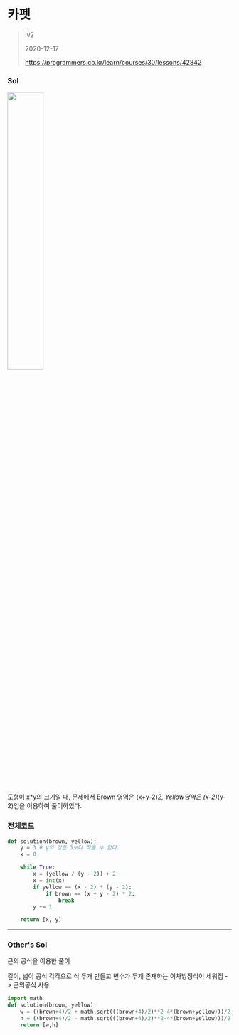 # 카펫
> lv2
>
> 2020-12-17
>
> https://programmers.co.kr/learn/courses/30/lessons/42842

### Sol
<img width= 40% src=https://grepp-programmers.s3.ap-northeast-2.amazonaws.com/files/production/b1ebb809-f333-4df2-bc81-02682900dc2d/carpet.png>

도형이 x*y의 크기일 때,
문제에서 Brown 영역은 (x+y-2)*2, Yellow영역은 (x-2)*(y-2)임을 이용하여 풀이하였다.

### 전체코드
```python
def solution(brown, yellow):
    y = 3 # y의 값은 3보다 작을 수 없다.
    x = 0

    while True:
        x = (yellow / (y - 2)) + 2
        x = int(x)
        if yellow == (x - 2) * (y - 2):
            if brown == (x + y - 2) * 2:
                break
        y += 1

    return [x, y]
```
--- 
### Other's Sol

근의 공식을 이용한 풀이

길이, 넓이 공식 각각으로 식 두개 만들고 변수가 두개 존재하는 이차방정식이 세워짐 -> 근의공식 사용
```python
import math
def solution(brown, yellow):
    w = ((brown+4)/2 + math.sqrt(((brown+4)/2)**2-4*(brown+yellow)))/2
    h = ((brown+4)/2 - math.sqrt(((brown+4)/2)**2-4*(brown+yellow)))/2
    return [w,h]
```
